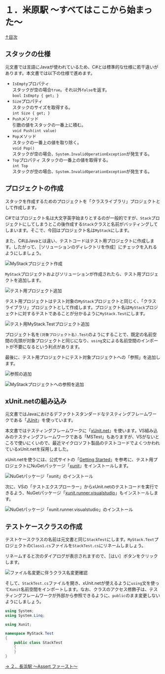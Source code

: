 １．米原駅 ～すべてはここから始まった～
=====

[↑目次](../README.md "目次")

スタックの仕様
-----

元文書では言語にJavaが使われているため、C#とは標準的な仕様に若干違いがあります。本文書では以下の仕様で進めます。

- `IsEmpty`プロパティ  
  スタックが空の場合`true`。それ以外`false`を返す。  
  `bool IsEmpty { get; }`
- `Size`プロパティ  
  スタックのサイズを取得する。  
  `int Size { get; }`
- `Push`メソッド  
  引数の値をスタックの一番上に積む。  
  `void Push(int value)`
- `Pop`メソッド  
  スタックの一番上の値を取り除く。  
  `void Pop()`  
  スタックが空の場合、`System.InvalidOperationException`が発生する。
- `Top`プロパティ
  スタックの一番上の値を取得する。  
  `int Top`  
  スタックが空の場合、`System.InvalidOperationException`が発生する。

プロジェクトの作成
-----

スタックを作成するためのプロジェクトを「クラスライブラリ」プロジェクトとして作成します。

C#ではプロジェクト名は大文字英字始まりとするのが一般的ですが、`Stack`プロジェクトにしてしまうとこの後作成する`Stack`クラスと名前がバッティングしてしまいます。そこで、今回はプロジェクト名は`MyStack`にします。

また、C#はJavaとは違い、テストコードはテスト用プロジェクトに作成します。したがって、［ソリューションのディレクトリを作成］にチェックを入れるようにしましょう。

![`MyStack`プロジェクト作成](images/01-01.png)

`MyStack`プロジェクトおよびソリューションが作成されたら、テスト用プロジェクトを追加します。

![テスト用プロジェクト追加](images/01-02.png)

テスト用プロジェクトはテスト対象の`MyStack`プロジェクトと同じく、「クラスライブラリ」プロジェクトとして作成します。プロジェクト名は`MyStack`プロジェクトに対するテストであることが分かるように`MyStack.Test`にします。

![テスト用`MyStack.Test`プロジェクト追加](images/01-03.png)

プロジェクト名を`(対象プロジェクト名).Test`のようにすることで、既定の名前空間の先頭が対象プロジェクトと同じになり、`using`文による名前空間のインポートが不要になるという利点があります。

最後に、テスト用プロジェクトにテスト対象プロジェクトへの「参照」を追加します。

![参照の追加](images/01-04.png)

![`MyStack`プロジェクトへの参照を追加](images/01-05.png)


xUnit\.netの組み込み
-----

元文書ではJavaにおけるデファクトスタンダードなテスティングフレームワークである「[JUnit](https://junit.org)」を使っています。

本文書ではテスティングフレームワークに「[xUnit.net](https://xunit.github.io/)」を使います。VS組み込みのテスティングフレームワークである「MSTest」もありますが、VSがないところで使いにくいので、最近マイクロソフト製品のテストコードでよくつかわれているxUnit\.netを採用しました。

xUnit\.netを使うには、公式サイトの「[Getting Started](http://xunit.github.io/docs/getting-started-desktop)」を参考に、テスト用プロジェクトにNuGetパッケージ「[xunit](https://www.nuget.org/packages/xunit/)」をインストールします。

![NuGetパッケージ「xunit」のインストール](images/01-06.png)

次に、VSの「テストエクスプローラー」からxUnit\.netのテストコードを実行できるよう、NuGetパッケージ「[xunit.runner.visualstudio](https://www.nuget.org/packages/xunit.runner.visualstudio)」もインストールします。

![NuGetパッケージ「xunit.runner.visualstudio」のインストール](images/01-07.png)


テストケースクラスの作成
-----

テストケースクラスの名前は元文書と同じ`StackTest`にします。`MyStack.Text`プロジェクトの`Class1.cs`ファイルを`StackTest.cs`にリネームしましょう。

リネームすると次のダイアログが表示されますので、［はい］ボタンをクリックします。

![ファイル名変更に伴うクラス名変更確認](images/01-08.png)

そして、`StackTest.cs`ファイルを開き、xUnit\.netが使えるように`using`文を使って`Xunit`名前空間をインポートします。なお、クラスのアクセス修飾子は、テスティングフレームワークが外部から参照できるように、`public`のまま変更しないようにしましょう。

```csharp
using System;
using System.Linq;

using Xunit;

namespace MyStack.Test
{
    public class StackTest
    {
    }
}
```

[→ ２．長浜駅 ～Assert ファースト～](02.md "２．長浜駅 ～Assert ファースト～")